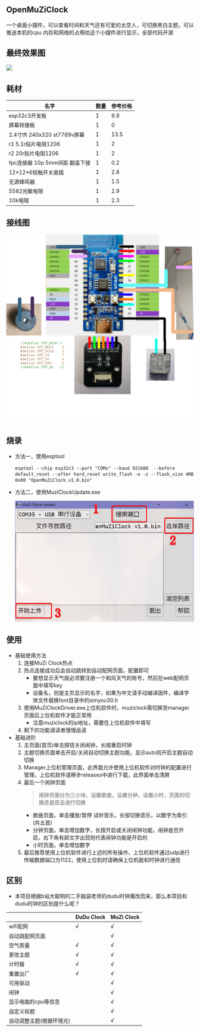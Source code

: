 ## OpenMuZiClock
一个桌面小摆件，可以查看时间和天气还有可爱的太空人，可切换黑白主题，可以推送本机的cpu 内存和网络的占用给这个小摆件进行显示，全部代码开源
## 最终效果图

![](https://github.com/lzq-hopego/muziclock/raw/main/demo/demo1.jpg)

## 耗材
|名字|数量|参考价格|
|---|---|--|
|esp32c3开发板|1|9.9|
|屏幕转接板|1|0|
|2.4寸tft 240x320 st7789v屏幕|1|13.5|
|r1  5.1r贴片电阻1206|1|2|
|r2  20r贴片电阻1206|1|2|
|fpc连接器 10p 5mm间距 翻盖下接|1|0.2|
|12\*12\*6轻触开关直插|1|2.8|
|无源蜂鸣器|1|1.5|
|5582光敏电阻|1|2.9|
|10k电阻|1|2.3|

## 接线图

![](https://github.com/lzq-hopego/OpenMuZiClock/raw/main/demo/connection.png)

## 烧录
- 方法一，使用esptool
  ```
  esptool --chip esp32c3 --port "COMx" --baud 921600  --before default_reset --after hard_reset write_flash -e -z --flash_size 4MB 0x00 "OpenMuZiClock.v1.0.bin"
  ```
- 方法二，使用MuziClockUpdate.exe

  ![](https://github.com/lzq-hopego/OpenMuZiClock/raw/main/demo/upload.png)


## 使用
- 基础使用方法
  1. 连接MuZi Clock热点
  2. 热点连接成功后会自动跳转到自动配网页面，配置即可
     - 要想显示天气就必须要注册一个和风天气的账号，然后在web配网页面中填写key
     - 设备名，则是主页显示的名字，如果为中文请手动编译固件，编译字体文件替换font目录中的simyou30.h
  3. 使用MuZiClockDriver.exe上位机软件时，muziclock需切换至manager页面后上位机软件才能正常用
     - 注意muziclock的ip地址，需要在上位机软件中填写
  4. 剩下的功能请读者慢慢品读
- 基础进阶
  1. 主页面(首页)单击按钮关闭闹钟，长按重启时钟
  2. 主题切换页面单击开启/关闭自动切换主题功能，显示auto则开启主题自动切换
  3. Manager上位机管理页面，此界面允许使用上位机软件对时钟的配置进行管理，上位机软件请移步releases中进行下载，此界面单击清屏
  4. 最后一个闹钟页面
     > 闹钟页面分为三小块，设置歌曲，设置分钟，设置小时，页面的切换还是双击进行切换
     - 歌曲页面，单击播放/暂停 试听音乐，长按切换音乐，以数字为索引(共五首)
     - 分钟页面，单击增加数字，长按开启或关闭闹钟功能，闹钟是否开启，右下角有颜文字出现则代表闹钟功能是开启的
     - 小时页面，单击增加数字
  5. 最后推荐使用上位机软件进行上述的所有操作，上位机软件通过udp进行传输数据端口为1122，使用上位机时请确保上位机能和时钟进行通信


## 区别
- 本项目根据b站大聪明的二手脑袋老师的dudu时钟魔改而来，那么本项目和dudu时钟的区别是什么呢？

||DuDu Clock|MuZi Clock|
|---|- |- |
|wifi配网 | √ | √ |
|自动跳配网页面 |  | √ |
|空气质量 | √ | √ |
|更改主题 | √ | √ |
|计时器 | √ | √ |
|重置出厂 | √ | √ |
|可用驱动 |  | √ |
|闹钟 |  | √ |
|显示电脑的cpu等信息 |  | √ |
|自定义标题 |  | √ |
|自动调整主题(根据环境光) |  | √ |

